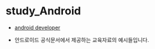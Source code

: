 # study_Android

- [android developer](https://developer.android.com/courses/android-basics-kotlin/course)

- 안드로이드 공식문서에서 제공하는 교육자료의 예시들입니다.
